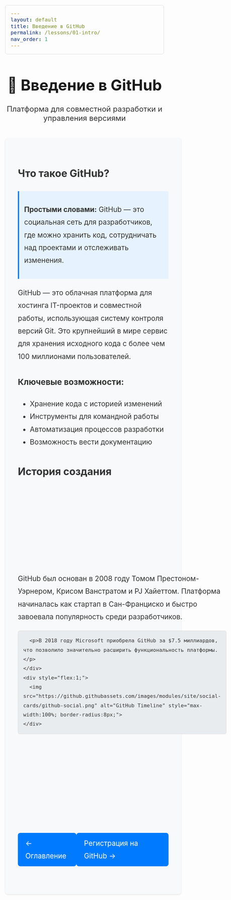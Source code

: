 ```yaml
---
layout: default
title: Введение в GitHub
permalink: /lessons/01-intro/
nav_order: 1
---
```


<style>
  /* Основной стиль для блока с кодом */
  pre {
    background: #e9ecef;
    padding: 1rem;
    border: 1px solid #ddd;
    border-radius: 6px;
    font-family: 'Courier New', Courier, monospace;
    font-size: 1.2rem;
    overflow-x: auto;
    margin: 1.5rem 0;
  }
  
  /* Стиль контейнера для текста */
  .container {
    background: #f8f9fa;
    border-radius: 8px;
    padding: 2.5rem;
    box-shadow: 0 2px 4px rgba(0,0,0,0.1);
    margin: 2rem 0;
    line-height: 1.8;
    font-size: 1.4rem;
    color: #333;
    max-width: 2000px;
    width: 95%;   
  }
  
  /* Стили для навигации */
  .nav-button {
    text-decoration: none;
    color: #fff;
    background: #007bff;
    padding: 0.8rem 1.5rem;
    border-radius: 8px;
    font-size: 1.4rem;
    transition: background 0.2s;
  }
  
  .nav-button:hover {
    background: #0056b3;
  }
</style>

<link rel="stylesheet" href="https://cdnjs.cloudflare.com/ajax/libs/font-awesome/6.4.0/css/all.min.css">

<div style="text-align:center; margin: 3rem 0;">
  <h1 style="font-size:3rem;">📘 Введение в GitHub</h1>
  <p style="color:#333; font-size:1.5rem;">Платформа для совместной разработки и управления версиями</p>
</div>

<div class="container">
  <h2 style="font-size:2rem;"><i class="fas fa-rocket step-icon"></i> Что такое GitHub?</h2>
  
  <div style="background:#e6f3ff; border-left:4px solid #007bff; padding:1rem; margin:1.5rem 0; border-radius:0 4px 4px 0;">
    <p><strong>Простыми словами:</strong> GitHub — это социальная сеть для разработчиков, где можно хранить код, сотрудничать над проектами и отслеживать изменения.</p>
  </div>
  
  <p>GitHub — это облачная платформа для хостинга IT-проектов и совместной работы, использующая систему контроля версий Git. Это крупнейший в мире сервис для хранения исходного кода с более чем 100 миллионами пользователей.</p>
  
  <h3>Ключевые возможности:</h3>
  <ul>
    <li><i class="fas fa-code-branch"></i> Хранение кода с историей изменений</li>
    <li><i class="fas fa-users"></i> Инструменты для командной работы</li>
    <li><i class="fas fa-cogs"></i> Автоматизация процессов разработки</li>
    <li><i class="fas fa-book"></i> Возможность вести документацию</li>
  </ul>

  <h2 style="font-size:2rem;"><i class="fas fa-history step-icon"></i> История создания</h2>
  
  <div style="display:flex; align-items:center; margin:1.5rem 0;">
    <div style="flex:1; padding-right:2rem;">
      <p>GitHub был основан в 2008 году Томом Престоном-Уэрнером, Крисом Ванстратом и PJ Хайеттом. Платформа начиналась как стартап в Сан-Франциско и быстро завоевала популярность среди разработчиков.</p>
      
      <p>В 2018 году Microsoft приобрела GitHub за $7.5 миллиардов, что позволило значительно расширить функциональность платформы.</p>
    </div>
    <div style="flex:1;">
      <img src="https://github.githubassets.com/images/modules/site/social-cards/github-social.png" alt="GitHub Timeline" style="max-width:100%; border-radius:8px;">
    </div>
  </div>

  <h3>Основные вехи развития:</h3>
  <ul>
    <li><strong>2008:</strong> Официальный запуск платформы</li>
    <li><strong>2010:</strong> Введение Pull Requests</li>
    <li><strong>2016:</strong> Запуск GitHub Marketplace</li>
    <li><strong>2018:</strong> Приобретение Microsoft</li>
    <li><strong>2020:</strong> Запуск Codespaces</li>
  </ul>

  <h2 style="font-size:2rem;"><i class="fas fa-question-circle step-icon"></i> Зачем использовать GitHub?</h2>
  
  <div style="background:#fff8e6; border-left:4px solid #ffc107; padding:1rem; margin:1.5rem 0; border-radius:0 4px 4px 0;">
    <p><strong>Факт:</strong> Более 90% компаний из Fortune 100 используют GitHub для разработки своих продуктов.</p>
  </div>
  
  <h3>Преимущества для разработчиков:</h3>
  
  <div style="display: grid; grid-template-columns: repeat(auto-fit, minmax(300px, 1fr)); gap: 1.5rem; margin: 1.5rem 0;">
    <div style="background:#fff; border-radius:8px; padding:1.5rem; box-shadow:0 2px 8px rgba(0,0,0,0.1);">
      <h4 style="margin-top:0;"><i class="fas fa-shield-alt" style="color:#28a745;"></i> Безопасность</h4>
      <p>Резервное копирование кода и возможность отката к любой версии проекта</p>
    </div>
    <div style="background:#fff; border-radius:8px; padding:1.5rem; box-shadow:0 2px 8px rgba(0,0,0,0.1);">
      <h4 style="margin-top:0;"><i class="fas fa-users-cog" style="color:#007bff;"></i> Коллаборация</h4>
      <p>Инструменты для совместной работы над кодом с коллегами по всему миру</p>
    </div>
    <div style="background:#fff; border-radius:8px; padding:1.5rem; box-shadow:0 2px 8px rgba(0,0,0,0.1);">
      <h4 style="margin-top:0;"><i class="fas fa-robot" style="color:#6f42c1;"></i> Автоматизация</h4>
      <p>Возможности CI/CD для автоматического тестирования и развертывания</p>
    </div>
  </div>

  <h2 style="font-size:2rem;"><i class="fas fa-coffee step-icon"></i> GitHub для Java-разработчиков</h2>
  
  <p>Для Java-сообщества GitHub особенно важен, так как здесь размещены:</p>
  
  <ul>
    <li>Исходные коды популярных фреймворков (Spring, Hibernate)</li>
    <li>Библиотеки с открытым исходным кодом</li>
    <li>Образцы кода и учебные материалы</li>
    <li>Шаблоны проектов (Maven, Gradle)</li>
  </ul>
  
  <div style="background:#e6ffe6; border-left:4px solid #28a745; padding:1rem; margin:1.5rem 0; border-radius:0 4px 4px 0;">
    <p><strong>Совет:</strong> GitHub — отличное место для создания портфолио Java-разработчика. Работодатели часто оценивают активность кандидатов на платформе.</p>
  </div>
</div>

<nav style="display:flex; justify-content:space-between; margin:3rem 0;">
  <a href="{{ '/' | relative_url }}" class="nav-button">← Оглавление</a>
  <a href="{{ '/lessons/02-signup/' | relative_url }}" class="nav-button">Регистрация на GitHub →</a>
</nav>